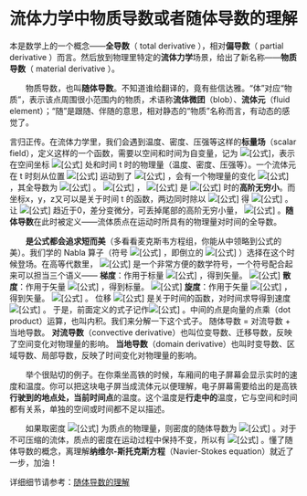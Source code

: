 # 流体力学中物质导数或者随体导数的理解

本是数学上的一个概念——**全导数**（ total derivative ），相对**偏导数**（ partial derivative ）而言。然后放到物理里特定的**流体力学**场景，给出了新名称——**物质导数**（ material derivative ）。

　　物质导数，也叫**随体导数**。不知道谁给翻译的，竟有些信达雅。“体”对应“物质”，表示该点周围很小范围内的物质，术语称**流体微团**（blob）、**流体元**（fluid element）；“随”是跟随、伴随的意思，相对静态的“物质”名称而言，有动态的感觉了。

言归正传。在流体力学里，我们会遇到温度、密度、压强等这样的**标量场**（scalar field），定义这样的一个函数，需要以空间和时间为自变量，记为 ![[公式]](https://www.zhihu.com/equation?tex=f%28x%2C+y%2C+z%2C+t%29)，表示在空间坐标 ![[公式]](https://www.zhihu.com/equation?tex=%28x%2C+y%2C+z%29) 处和时间 t 时的物理量（温度、密度、压强等）。一个流体元在 t 时刻从位置 ![[公式]](https://www.zhihu.com/equation?tex=%28x%2C+y%2C+z%29) 运动到了 ![[公式]](https://www.zhihu.com/equation?tex=%28x+%2B+%5CDelta+x%2C+y+%2B+%5CDelta+y%2C+z+%2B+%5CDelta+z%29) ，会有一个物理量的变化 ![[公式]](https://www.zhihu.com/equation?tex=%5CDelta+f) ，其全导数为 ![[公式]](https://www.zhihu.com/equation?tex=%5CDelta+f+%3D+%5Cfrac+%7B%5Cpartial+f%7D%7B%5Cpartial+x%7D+%5CDelta+x+%2B+%5Cfrac+%7B%5Cpartial+f%7D%7B%5Cpartial+y%7D+%5CDelta+y+%2B+%5Cfrac+%7B%5Cpartial+f%7D%7B%5Cpartial+z%7D+%5CDelta+z+%2B+%5Cfrac+%7B%5Cpartial+f%7D%7B%5Cpartial+t%7D+%5CDelta+t+%2B+o%28%5Crho%29) 。 ![[公式]](https://www.zhihu.com/equation?tex=%5Crho+%3D+%5Csqrt+%7B%28%5CDelta+x%29%5E2+%2B+%28%5CDelta+y%29%5E2+%2B+%28%5CDelta+z%29%5E2+%2B+%28%5CDelta+t%29%5E2%7D) ， ![[公式]](https://www.zhihu.com/equation?tex=o%28%5Crho%29) 是 ![[公式]](https://www.zhihu.com/equation?tex=%5Crho+%5Crightarrow+0) 时的**高阶无穷小**。而坐标x，y，z又可以是关于时间 t 的函数，两边同时除以 ![[公式]](https://www.zhihu.com/equation?tex=%5CDelta+t) 得 ![[公式]](https://www.zhihu.com/equation?tex=%5Cfrac+%7B%5CDelta+f%7D%7B%5CDelta+t%7D+%3D+%5Cfrac+%7B%5Cpartial+f%7D%7B%5Cpartial+x%7D+%5Cfrac+%7B%5CDelta+x%7D%7B%5CDelta+t%7D+%2B+%5Cfrac+%7B%5Cpartial+f%7D%7B%5Cpartial+y%7D+%5Cfrac+%7B%5CDelta+y%7D%7B%5CDelta+t%7D+%2B+%5Cfrac+%7B%5Cpartial+f%7D%7B%5Cpartial+z%7D+%5Cfrac+%7B%5CDelta+z%7D%7B%5CDelta+t%7D+%2B+%5Cfrac+%7B%5Cpartial+f%7D%7B%5Cpartial+t%7D+%2B+%5Cfrac+%7B+o%28%5Crho%29%7D%7B%5CDelta+t%7D) 。让 ![[公式]](https://www.zhihu.com/equation?tex=%5CDelta+t) 趋近于0，差分变微分，可丢掉尾部的高阶无穷小量， ![[公式]](https://www.zhihu.com/equation?tex=%5Cfrac+%7Bdf%7D%7Bdt%7D+%3D+%5Cfrac+%7B%5Cpartial+f%7D%7B%5Cpartial+x%7D+%5Cfrac+%7Bdx%7D%7Bdt%7D+%2B+%5Cfrac+%7B%5Cpartial+f%7D%7B%5Cpartial+y%7D++%5Cfrac+%7Bdy%7D%7Bdt%7D+%2B+%5Cfrac+%7B%5Cpartial+f%7D%7B%5Cpartial+z%7D++%5Cfrac+%7Bdz%7D%7Bdt%7D+%2B+%5Cfrac+%7B%5Cpartial+f%7D%7B%5Cpartial+t%7D) 。**随体导数**在此时被定义——流体质点在运动时所具有的物理量对时间的全导数。

　　**是公式都会追求短而美**（多看看麦克斯韦方程组，你能从中领略到公式的美）。我们学的 Nabla 算子（符号 ![[公式]](https://www.zhihu.com/equation?tex=%5Cnabla) ，即倒立的 ![[公式]](https://www.zhihu.com/equation?tex=%5CDelta) ）选择在这个时候登场。在高等代数里， ![[公式]](https://www.zhihu.com/equation?tex=%5Cnabla) 是一个非常方便的数学符号，一个符号配合起来可以担当三个语义——
**梯度**：作用于标量 ![[公式]](https://www.zhihu.com/equation?tex=f%28x%2C+y%2C+z%29) ，得到矢量。 ![[公式]](https://www.zhihu.com/equation?tex=grad+f+%3D+%5Cnabla+f+%3D+%28%5Cfrac+%7B%5Cpartial+f%7D%7B%5Cpartial+x%7D%2C+%5Cfrac+%7B%5Cpartial+f%7D%7B%5Cpartial+y%7D%2C+%5Cfrac+%7B%5Cpartial+f%7D%7B%5Cpartial+z%7D%29) 
**散度**：作用于矢量 ![[公式]](https://www.zhihu.com/equation?tex=%28f_x%2C+f_y%2C+f_z%29) ，得到标量。 ![[公式]](https://www.zhihu.com/equation?tex=div+%5Cvec+f+%3D+%5Cnabla+%5Ccdot++%5Cvec+f+%3D+%5Cfrac+%7B%5Cpartial+f_x%7D%7B%5Cpartial+x%7D+%2B+%5Cfrac+%7B%5Cpartial++f_y%7D%7B%5Cpartial+y%7D+%2B+%5Cfrac+%7B%5Cpartial++f_z%7D%7B%5Cpartial+z%7D) 
**旋度**：作用于矢量 ![[公式]](https://www.zhihu.com/equation?tex=%28f_x%2C+f_y%2C+f_z%29) ，得到矢量。 ![[公式]](https://www.zhihu.com/equation?tex=curl+%5Cvec+f+%3D+%5Cnabla+%5Ctimes++%5Cvec+f+%3D+%5Cbegin%7Bvmatrix%7D+%5Cvec+i+%26+%5Cvec+j+%26+%5Cvec+k+%5C%5C+%5Cfrac+%7B%5Cpartial%7D%7B%5Cpartial+x%7D+%26+%5Cfrac+%7B%5Cpartial%7D%7B%5Cpartial+y%7D+%26+%5Cfrac+%7B%5Cpartial%7D%7B%5Cpartial+z%7D+%5C%5C+f_x+%26+f_y+%26+f_z+%5Cend%7Bvmatrix%7D+%3D+%28%5Cfrac+%7B%5Cpartial+f_z%7D+%7B%5Cpartial+y%7D+-+%5Cfrac+%7B%5Cpartial++f_y%7D+%7B%5Cpartial+z%7D%2C+%5Cfrac+%7B%5Cpartial+f_x%7D+%7B%5Cpartial+z%7D+-+%5Cfrac+%7B%5Cpartial+f_z%7D+%7B%5Cpartial+x%7D%2C+%5Cfrac+%7B%5Cpartial+f_y%7D+%7B%5Cpartial+x%7D+-+%5Cfrac+%7B%5Cpartial+f_x%7D+%7B%5Cpartial+y%7D%29) 。
位移 ![[公式]](https://www.zhihu.com/equation?tex=%5Cvec+s+%3D+%28x%2C+y%2C+z%29) 是关于时间的函数，对时间求导得到速度 ![[公式]](https://www.zhihu.com/equation?tex=%5Cvec+v+%3D+%28%5Cfrac+%7Bdx%7D%7Bdt%7D%2C+%5Cfrac+%7Bdy%7D%7Bdt%7D%2C+%5Cfrac+%7Bdz%7D%7Bdt%7D%29) 。
 于是，前面定义的式子记作![[公式]](https://www.zhihu.com/equation?tex=%5Cfrac+%7Bdf%7D%7Bdt%7D+%3D+%5Cvec+v+%5Ccdot+%5Cnabla+f+%2B+%5Cfrac+%7B%5Cpartial+f%7D%7B%5Cpartial+t%7D) 。中间的点是向量的点乘（dot product）运算，也叫内积。我们来分解一下这个式子。
随体导数 = 对流导数 + 当地导数。
**对流导数**（convective derivative）也叫位变导数、迁移导数，反映了空间变化对物理量的影响。
**当地导数**（domain derivative）也叫时变导数、区域导数、局部导数，反映了时间变化对物理量的影响。

　　举个很贴切的例子。在你乘坐高铁的时候，车厢间的电子屏幕会显示实时的速度和温度。你可以把这块电子屏当成流体元以便理解，电子屏幕需要给出的是高铁**行驶到的地点处，当前时间点**的温度。这个温度是**行走中的**温度，它与空间和时间都有关系，单独的空间或时间都不足以描述。

　　如果取密度 ![[公式]](https://www.zhihu.com/equation?tex=%5Crho) 为质点的物理量，则密度的随体导数为 ![[公式]](https://www.zhihu.com/equation?tex=%5Cfrac+%7Bd%5Crho%7D+%7Bdt%7D) 。对于不可压缩的流体，质点的密度在运动过程中保持不变，所以有 ![[公式]](https://www.zhihu.com/equation?tex=%5Cfrac+%7Bd%5Crho%7D+%7Bdt%7D+%3D+0) 。懂了随体导数的概念，离理解**纳维尔-斯托克斯方程**（Navier-Stokes equation）就近了一步，加油！

详细细节请参考：[随体导数的理解](https://www.zhihu.com/question/26992291/answer/1448275421)
